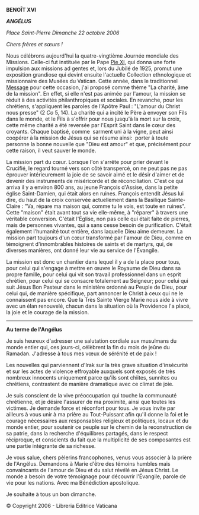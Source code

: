 **BENOÎT XVI**

***ANGÉLUS***

*Place Saint-Pierre* *Dimanche 22 octobre 2006*

*Chers frères et sœurs !*

Nous célébrons aujourd'hui la quatre-vingtième Journée mondiale des Missions. Celle-ci fut instituée par le Pape [Pie XI](http://w2.vatican.va/content/pius-xi/fr.html), qui donna une forte impulsion aux missions ad gentes et, lors du Jubilé de 1925, promut une exposition grandiose qui devint ensuite l'actuelle Collection ethnologique et missionnaire des Musées du Vatican. Cette année, dans le traditionnel [Message](http://w2.vatican.va/content/benedict-xvi/fr/messages/missions/documents/hf_ben-xvi_mes_20060429_world-mission-day-2006.html) pour cette occasion, j'ai proposé comme thème "La charité, âme de la mission". En effet, si elle n'est pas animée par l'amour, la mission se réduit à des activités philanthropiques et sociales. En revanche, pour les chrétiens, s'appliquent les paroles de l'Apôtre Paul : "L'amour du Christ nous presse" (2 *Co* 5, 14). La charité qui a incité le Père à envoyer son Fils dans le monde, et le Fils à s'offrir pour nous jusqu'à la mort sur la croix, cette même charité a été reversée par l'Esprit Saint dans le cœur des croyants. Chaque baptisé, comme  sarment uni à la vigne, peut ainsi coopérer à la mission de Jésus qui se résume ainsi:  porter à toute personne la bonne nouvelle que "Dieu est amour" et que, précisément pour cette raison, il veut sauver le monde.

La mission part du cœur. Lorsque l'on s'arrête pour prier devant le Crucifié, le regard tourné vers son côté transpercé, on ne peut pas ne pas éprouver intérieurement la joie de se savoir aimé et le désir d'aimer et de devenir des instruments de miséricorde et de réconciliation. C'est ce qui arriva il y a environ 800 ans, au jeune François d'Assise, dans la petite église Saint-Damien, qui était alors en ruines. François entendit Jésus lui dire, du haut de la croix conservée actuellement dans la Basilique Sainte-Claire : "Va, répare ma maison qui, comme tu le vois, est toute en ruines". Cette "maison" était avant tout sa vie elle-même, à "réparer" à travers une véritable conversion. C'était l'Église, non pas celle qui était faite de pierres, mais de personnes vivantes, qui a sans cesse besoin de purification. C'était également l'humanité tout entière, dans laquelle Dieu aime demeurer. La mission part toujours d'un cœur transformé par l'amour de Dieu, comme en témoignent d'innombrables histoires de saints et de martyrs, qui, de diverses manières, ont donné leur vie au service de l'Évangile.

La mission est donc un chantier dans lequel il y a de la place pour tous, pour celui qui s'engage à mettre en œuvre le Royaume de Dieu dans sa propre famille, pour celui qui vit son travail professionnel dans un esprit chrétien, pour celui qui se consacre totalement au Seigneur; pour celui qui suit Jésus Bon Pasteur dans le ministère ordonné au Peuple de Dieu, pour celui qui, de manière spécifique, part annoncer le Christ à ceux qui ne le connaissent pas encore. Que la Très Sainte Vierge Marie nous aide à vivre avec un élan renouvelé, chacun dans la situation où la Providence l'a placé, la joie et le courage de la mission.

* * *

**Au terme de l'Angélus**

Je suis heureux d'adresser une salutation cordiale aux musulmans du monde entier qui, ces jours-ci, célèbrent la fin du mois de jeûne du Ramadan. J'adresse à tous mes vœux de sérénité et de paix !

Les nouvelles qui parviennent d'Irak sur la très grave situation d'insécurité et sur les actes de violence effroyable auxquels sont exposés de très nombreux innocents uniquement parce qu'ils sont chiites, sunnites ou chrétiens, contrastent de manière dramatique avec ce climat de joie.

Je suis conscient de la vive préoccupation qui touche la communauté chrétienne, et je désire l'assurer de ma proximité, ainsi que toutes les victimes. Je demande force et réconfort pour tous. Je vous invite par ailleurs à vous unir à ma prière au Tout-Puissant afin qu'il donne la foi et le courage nécessaires aux responsables religieux et politiques, locaux et du monde entier, pour soutenir ce peuple sur le chemin de la reconstruction de sa patrie, dans la recherche d'équilibres partagés, dans le respect réciproque, et conscients du fait que la multiplicité de ses composantes est une partie intégrante de sa richesse.

Je vous salue, chers pèlerins francophones, venus vous associer à la prière de l'Angélus. Demandons à Marie d'être des témoins humbles mais convaincants de l'amour de Dieu et du salut révélé en Jésus Christ. Le monde a besoin de votre témoignage pour découvrir l'Évangile, parole de vie pour les nations. Avec ma Bénédiction apostolique.

Je souhaite à tous un bon dimanche.

© Copyright 2006 - Libreria Editrice Vaticana